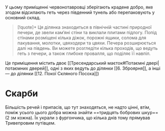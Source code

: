 У цьому приміщенні червонотавровці зберігають крадене добро, яке згодом відсилають геть через південний тунель або перепаковують у основний склад.

>[!quote]+
>Ця ділянка знаходиться в північній частині природної печери, де звели кам’яні стіни та виклали плитами підлогу. Попід стінами розміщені кілька діжок, порожні ящики, солома для пакування, молотки, цвяходери та цвяхи.
>Печера розширюється далі на південь. Ви можете розгледіти кілька проходів, що ведуть геть з печери, а також глибоке провалля, що поділяє її навпіл.

Це приміщення містить двоє [[Тресендарський маєток#Потаємні двері|потаємних дверей]], одні з яких ведуть до ділянки [[6. Зброярня]], а інші — до ділянки [[12. Покої Скляного Посоха]])

# Скарби
Більшість речей і припасів, що тут знаходяться, не надто цінні, втім, поміж усього цього добра можна знайти ==тридцять бобрових шкур== (2 зм кожна). Їх украли з фургончика, що кілька днів тому прямував Тривепровим путівцем.